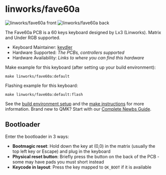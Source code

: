 # linworks/fave60a

![linworks/fave60a front](https://i.imgur.com/UeWR8Klh.png)
![linworks/fave60a back](https://i.imgur.com/j3mu8LFh.png)

The Fave60a PCB is a 60 keys keyboard designed by Lx3 (Linworks).
Matrix and Under RGB supported.

* Keyboard Maintainer: [keydler](https://github.com/duilchoi)
* Hardware Supported: *The PCBs, controllers supported*
* Hardware Availability: *Links to where you can find this hardware*

Make example for this keyboard (after setting up your build environment):

    make linworks/fave60a:default

Flashing example for this keyboard:

    make linworks/fave60a:default:flash

See the [build environment setup](https://docs.qmk.fm/#/getting_started_build_tools) and the [make instructions](https://docs.qmk.fm/#/getting_started_make_guide) for more information. Brand new to QMK? Start with our [Complete Newbs Guide](https://docs.qmk.fm/#/newbs).

## Bootloader

Enter the bootloader in 3 ways:

* **Bootmagic reset**: Hold down the key at (0,0) in the matrix (usually the top left key or Escape) and plug in the keyboard
* **Physical reset button**: Briefly press the button on the back of the PCB - some may have pads you must short instead
* **Keycode in layout**: Press the key mapped to `QK_BOOT` if it is available
